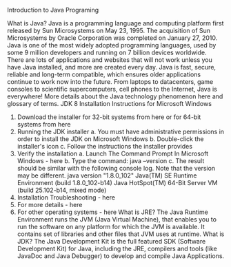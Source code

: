 Introduction to Java Programing 

What is Java?
Java is a programming language and computing platform first released by Sun Microsystems on
May 23, 1995. The acquisition of Sun Microsystems by Oracle Corporation was completed on
January 27, 2010. Java is one of the most widely adopted programming languages, used by some
9 million developers and running on 7 billion devices worldwide. There are lots of applications
and websites that will not work unless you have Java installed, and more are created every day.
Java is fast, secure, reliable and long-term compatible, which ensures older applications continue
to work now into the future. From laptops to datacenters, game consoles to scientific
supercomputers, cell phones to the Internet, Java is everywhere! More details about the Java
technology phenomenon here and glossary of terms.
JDK 8 Installation Instructions for Microsoft Windows
1. Download the installer for 32-bit systems from here or for 64-bit systems from here
2. Running the JDK installer
a. You must have administrative permissions in order to install the JDK on Microsoft
Windows
b. Double-click the installer's icon
c. Follow the instructions the installer provides
3. Verify the installation
a. Launch The Command Prompt In Microsoft Windows - here
b. Type the command: java –version
c. The result should be similar with the following console log. Note that the version
may be different.
java version "1.8.0_102"
Java(TM) SE Runtime Environment (build 1.8.0_102-b14)
Java HotSpot(TM) 64-Bit Server VM (build 25.102-b14, mixed
mode)
4. Installation Troubleshooting - here
5. For more details - here
6. For other operating systems - here
What is JRE?
The Java Runtime Environment runs the JVM (Java Virtual Machine), that enables you to run the
software on any platform for which the JVM is available. It contains set of libraries and other files
that JVM uses at runtime.
What is JDK?
The Java Development Kit is the full featured SDK (Software Development Kit) for Java, including
the JRE, compilers and tools (like JavaDoc and Java Debugger) to develop and compile Java
Applications.
